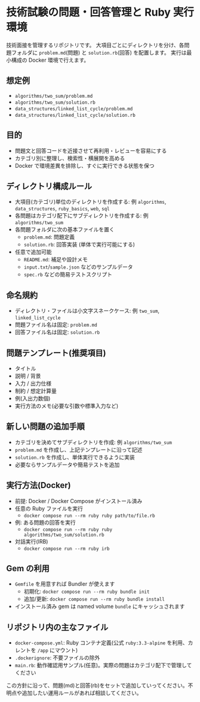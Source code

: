 # 技術試験の問題・回答管理と Ruby 実行環境

技術面接を管理するリポジトリです。
大項目ごとにディレクトリを分け、各問題フォルダに `problem.md`(問題) と `solution.rb`(回答) を配置します。
実行は最小構成の Docker 環境で行えます。

## 想定例

- `algorithms/two_sum/problem.md`
- `algorithms/two_sum/solution.rb`
- `data_structures/linked_list_cycle/problem.md`
- `data_structures/linked_list_cycle/solution.rb`

## 目的

- 問題文と回答コードを近接させて再利用・レビューを容易にする
- カテゴリ別に整理し、検索性・横展開を高める
- Docker で環境差異を排除し、すぐに実行できる状態を保つ

## ディレクトリ構成ルール

- 大項目(カテゴリ)単位のディレクトリを作成する: 例 `algorithms`, `data_structures`, `ruby_basics`, `web`, `sql`
- 各問題はカテゴリ配下にサブディレクトリを作成する: 例 `algorithms/two_sum`
- 各問題フォルダに次の基本ファイルを置く
  - `problem.md`: 問題定義
  - `solution.rb`: 回答実装 (単体で実行可能にする)
- 任意で追加可能
  - `README.md`: 補足や設計メモ
  - `input.txt`/`sample.json` などのサンプルデータ
  - `spec.rb` などの簡易テストスクリプト

## 命名規約

- ディレクトリ・ファイルは小文字スネークケース: 例 `two_sum`, `linked_list_cycle`
- 問題ファイル名は固定: `problem.md`
- 回答ファイル名は固定: `solution.rb`

## 問題テンプレート(推奨項目)

- タイトル
- 説明 / 背景
- 入力 / 出力仕様
- 制約 / 想定計算量
- 例(入出力数個)
- 実行方法のメモ(必要な引数や標準入力など)

## 新しい問題の追加手順

- カテゴリを決めてサブディレクトリを作成: 例 `algorithms/two_sum`
- `problem.md` を作成し、上記テンプレートに沿って記述
- `solution.rb` を作成し、単体実行できるように実装
- 必要ならサンプルデータや簡易テストを追加

## 実行方法(Docker)

- 前提: Docker / Docker Compose がインストール済み
- 任意の Ruby ファイルを実行
  - `docker compose run --rm ruby ruby path/to/file.rb`
- 例: ある問題の回答を実行
  - `docker compose run --rm ruby ruby algorithms/two_sum/solution.rb`
- 対話実行(IRB)
  - `docker compose run --rm ruby irb`

## Gem の利用

- `Gemfile` を用意すれば Bundler が使えます
  - 初期化: `docker compose run --rm ruby bundle init`
  - 追加/更新: `docker compose run --rm ruby bundle install`
- インストール済み gem は named volume `bundle` にキャッシュされます

## リポジトリ内の主なファイル

- `docker-compose.yml`: Ruby コンテナ定義(公式 `ruby:3.3-alpine` を利用、カレントを `/app` にマウント)
- `.dockerignore`: 不要ファイルの除外
- `main.rb`: 動作確認用サンプル(任意)。実際の問題はカテゴリ配下で管理してください

この方針に沿って、問題(md)と回答(rb)をセットで追加していってください。不明点や追加したい運用ルールがあれば相談してください。

